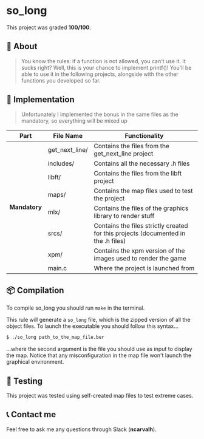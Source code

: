 # **so_long**
This project was graded <strong>100/100</strong>.


## 📒 **About**
> You know the rules: if a function is not allowed, you can't use it. It sucks right? Well, this is your chance to implement printf()! You'll be able to use it in the following projects, alongside with the other functions you developed so far.

## 🔧 **Implementation**
> Unfortunately I implemented the bonus in the same files as the mandatory, so everything will be mixed up

<table>
	<thead>
		<tr>
			<th>Part</th>
			<th>File Name</th>
			<th>Functionality</th>
		</tr>
	</thead>
	<tbody>
		<tr>
			<td rowspan = 11><strong>Mandatory</strong></td>
			<td>get_next_line/</td>
			<td>Contains the files from the get_next_line project</td>
		</tr>
		<tr>
			<td>includes/</td>
			<td>Contains all the necessary .h files</td>
		</tr>
		<tr>
			<td>libft/</td>
			<td>Contains the files from the libft project</td>
		</tr>
		<tr>
			<td>maps/</td>
			<td>Contains the map files used to test the project</td>
		</tr>
		<tr>
			<td>mlx/</td>
			<td>Contains the files of the graphics library to render stuff</td>
		</tr>
		<tr>
			<td>srcs/</td>
			<td>Contains the files strictly created for this projects (documented in the .h files)</td>
		</tr>
		<tr>
			<td>xpm/</td>
			<td>Contains the xpm version of the images used to render the game</td>
		</tr>
		<tr>
			<td>main.c</td>
			<td>Where the project is launched from</td>
		</tr>
	</tbody>
</table>


## 📦 **Compilation**
To compile so_long you should run `make` in the terminal.

This rule will generate a `so_long` file, which is the zipped version of all the object files. To launch the executable you should follow this syntax...

```sh
$ ./so_long path_to_the_map_file.ber
```

...where the second argument is the file you should use as input to display the map. Notice that any misconfiguration in the map file won't launch the graphical environment.

## 💫 **Testing**

This project was tested using self-created map files to test extreme cases.


## 📞 **Contact me**

Feel free to ask me any questions through Slack (**ncarvalh**).

